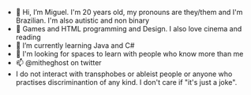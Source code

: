 - 👋 Hi, I’m Miguel. I'm 20 years old, my pronouns are they/them and I'm Brazilian. I'm also autistic and non binary
- 👀 Games and HTML programming and Design. I also love cinema and reading 
- 🌱 I’m currently learning Java and C#
- 💞️ I'm looking for spaces to learn with people who know more than me
- 📫 @mitheghost on twitter
- I do not interact with transphobes or ableist people or anyone who practises discriminantion of any kind. I don't care if "it's just a joke". 
